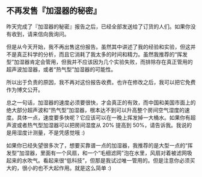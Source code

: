## 不再发售『加湿器的秘密』

昨天完成了『加湿器的秘密』报告之后，已经全部发送给了订货的人们。如果你没有收到，请来信向我询问。

但是从今天开始，我不再出售这份报告。虽然其中讲述了我的经验和实验，但这并不是真正科学的分析，而且它消耗了我太多的时间和精力。虽然我推荐的“挥发型”加湿器肯定会管用，但我并不应该因为几个实验失败，而排除存在真正管用的超声波加湿器，或者“热气型”加湿器的可能性。

所以出于负责的原因，我不再对这份报告收费。也许在修改之后，我可以把它免费作为博文公开。

总之一句话，加湿器的速度必须要很快，才会真正的有效，而中国和美国市面上的绝大部分超声波和“热气型”加湿器，根本达不到可以升高整个房间空气湿度的速度。具体一点，速度要多快呢？它应该可以在一晚上挥发掉一大桶水。如果你有超声波或者热气型加湿器可以把房间湿度从 20% 提高到 50%，请告诉我。我说的是用湿度计测量，不是凭感觉哦 :)

如果你已经失望很多次了，想要买靠谱一点的加湿器，我推荐的是大型一点的“挥发型”加湿器，里面有一个风扇，和一个“毛细滤网”泡在水里，风扇对着被滤网吸起来的水吹气。看起来很“低科技”，但那是我试过唯一管用的。但是注意你必须买大的，很小的也不大起作用。就是这么简单 :)
